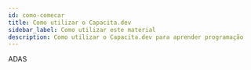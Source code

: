 ```yaml
---
id: como-comecar
title: Como utilizar o Capacita.dev
sidebar_label: Como utilizar este material
description: Como utilizar o Capacita.dev para aprender programação
---
```


ADAS